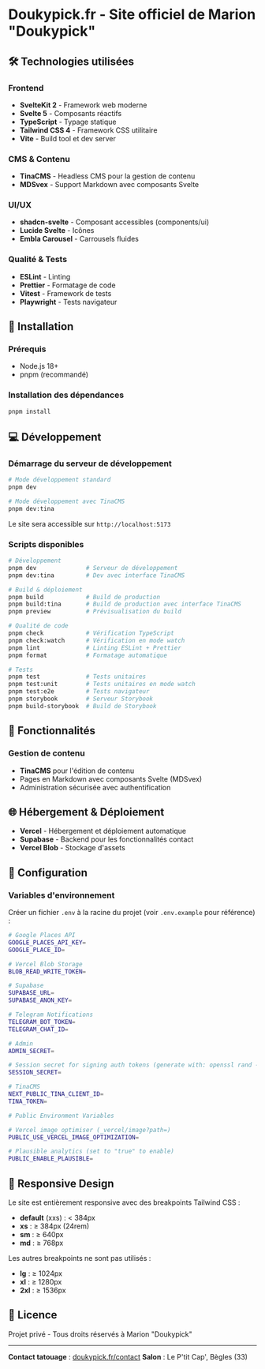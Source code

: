 # Doukypick.fr - Site officiel de Marion "Doukypick"

## 🛠 Technologies utilisées

### Frontend

- **SvelteKit 2** - Framework web moderne
- **Svelte 5** - Composants réactifs
- **TypeScript** - Typage statique
- **Tailwind CSS 4** - Framework CSS utilitaire
- **Vite** - Build tool et dev server

### CMS & Contenu

- **TinaCMS** - Headless CMS pour la gestion de contenu
- **MDSvex** - Support Markdown avec composants Svelte

### UI/UX

- **shadcn-svelte** - Composant accessibles (components/ui)
- **Lucide Svelte** - Icônes
- **Embla Carousel** - Carrousels fluides

### Qualité & Tests

- **ESLint** - Linting
- **Prettier** - Formatage de code
- **Vitest** - Framework de tests
- **Playwright** - Tests navigateur

## 🚀 Installation

### Prérequis

- Node.js 18+
- pnpm (recommandé)

### Installation des dépendances

```bash
pnpm install
```

## 💻 Développement

### Démarrage du serveur de développement

```bash
# Mode développement standard
pnpm dev

# Mode développement avec TinaCMS
pnpm dev:tina
```

Le site sera accessible sur `http://localhost:5173`

### Scripts disponibles

```bash
# Développement
pnpm dev              # Serveur de développement
pnpm dev:tina         # Dev avec interface TinaCMS

# Build & déploiement
pnpm build            # Build de production
pnpm build:tina       # Build de production avec interface TinaCMS
pnpm preview          # Prévisualisation du build

# Qualité de code
pnpm check            # Vérification TypeScript
pnpm check:watch      # Vérification en mode watch
pnpm lint             # Linting ESLint + Prettier
pnpm format           # Formatage automatique

# Tests
pnpm test             # Tests unitaires
pnpm test:unit        # Tests unitaires en mode watch
pnpm test:e2e         # Tests navigateur
pnpm storybook        # Serveur Storybook
pnpm build-storybook  # Build de Storybook
```

## 🎨 Fonctionnalités

### Gestion de contenu

- **TinaCMS** pour l'édition de contenu
- Pages en Markdown avec composants Svelte (MDSvex)
- Administration sécurisée avec authentification

## 🌐 Hébergement & Déploiement

- **Vercel** - Hébergement et déploiement automatique
- **Supabase** - Backend pour les fonctionnalités contact
- **Vercel Blob** - Stockage d'assets

## 🔧 Configuration

### Variables d'environnement

Créer un fichier `.env` à la racine du projet (voir `.env.example` pour référence) :

```bash
# Google Places API
GOOGLE_PLACES_API_KEY=
GOOGLE_PLACE_ID=

# Vercel Blob Storage
BLOB_READ_WRITE_TOKEN=

# Supabase
SUPABASE_URL=
SUPABASE_ANON_KEY=

# Telegram Notifications
TELEGRAM_BOT_TOKEN=
TELEGRAM_CHAT_ID=

# Admin
ADMIN_SECRET=

# Session secret for signing auth tokens (generate with: openssl rand -base64 32)
SESSION_SECRET=

# TinaCMS
NEXT_PUBLIC_TINA_CLIENT_ID=
TINA_TOKEN=

# Public Environment Variables

# Vercel image optimiser (_vercel/image?path=)
PUBLIC_USE_VERCEL_IMAGE_OPTIMIZATION=

# Plausible analytics (set to "true" to enable)
PUBLIC_ENABLE_PLAUSIBLE=
```

## 📱 Responsive Design

Le site est entièrement responsive avec des breakpoints Tailwind CSS :

- **default** (xxs) : < 384px
- **xs** : ≥ 384px (24rem)
- **sm** : ≥ 640px
- **md** : ≥ 768px

Les autres breakpoints ne sont pas utilisés :

- **lg** : ≥ 1024px
- **xl** : ≥ 1280px
- **2xl** : ≥ 1536px

## 📄 Licence

Projet privé - Tous droits réservés à Marion "Doukypick"

---

**Contact tatouage** : [doukypick.fr/contact](https://doukypick.fr/contact)
**Salon** : Le P'tit Cap', Bègles (33)
